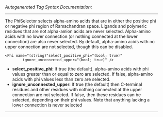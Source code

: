 _Autogenerated Tag Syntax Documentation:_

---
The PhiSelector selects alpha-amino acids that are in either the positive phi or negative phi region of Ramachandran space. Ligands and polymeric residues that are not alpha-amion acids are never selected. Alpha-amino acids with no lower connection (or nothing connected at the lower connection) are also never selected. By default, alpha-amino acids with no upper connection are not selected, though this can be disabled.

```
<Phi name="(string)"select_positive_phi="(bool; true)"
        ignore_unconnected_upper="(bool; true)" />
```

-   **select_positive_phi**: If true (the default), alpha-amino acids with phi values greater than or equal to zero are selected. If false, alpha-amino acids with phi values less than zero are selected.
-   **ignore_unconnected_upper**: If true (the default) then C-terminal residues and other residues with nothing connected at the upper connection are not selected. If false, then these residues can be selected, depending on their phi values. Note that anything lacking a lower connection is never selected

---
